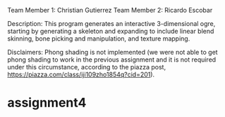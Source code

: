 Team Member 1: Christian Gutierrez
Team Member 2: Ricardo Escobar

Description: This program generates an interactive 3-dimensional ogre, starting by generating a skeleton and expanding to 
			 include linear blend skinning, bone picking and manipulation, and texture mapping.

Disclaimers: Phong shading is not implemented (we were not able to get phong shading to work in the previous assignment and
			 it is not required under this circumstance, according to the piazza post, https://piazza.com/class/iji109zho1854q?cid=201).


# assignment4
